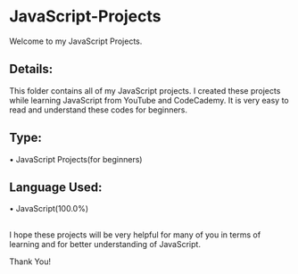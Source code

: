 # JavaScript-Projects
Welcome to my JavaScript Projects.

## Details:
This folder contains all of my JavaScript projects. I created these projects while learning JavaScript from YouTube and CodeCademy. It is very easy to read and understand these codes for beginners.

## Type:
• JavaScript Projects(for beginners)

## Language Used:
• JavaScript(100.0%)

##
I hope these projects will be very helpful for many of you in terms of learning and for better understanding of JavaScript.

Thank You!
